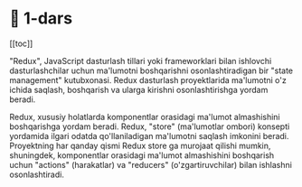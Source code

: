 

# 📔 1-dars

[[toc]]

"Redux", JavaScript dasturlash tillari yoki frameworklari bilan ishlovchi dasturlashchilar uchun ma'lumotni boshqarishni osonlashtiradigan bir "state management" kutubxonasi. Redux dasturlash proyektlarida ma'lumotni o'z ichida saqlash, boshqarish va ularga kirishni osonlashtirishga yordam beradi.

Redux, xususiy holatlarda komponentlar orasidagi ma'lumot almashishini boshqarishga yordam beradi. Redux, "store" (ma'lumotlar ombori) konsepti yordamida ilgari odatda qo'llaniladigan ma'lumotni saqlash imkonini beradi. Proyektning har qanday qismi Redux store ga murojaat qilishi mumkin, shuningdek, komponentlar orasidagi ma'lumot almashishini boshqarish uchun "actions" (harakatlar) va "reducers" (o'zgartiruvchilar) bilan ishlashni osonlashtiradi.